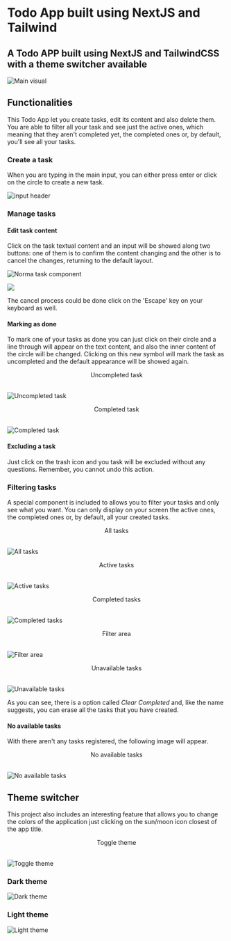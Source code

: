 # Todo App built using NextJS and Tailwind

## A Todo APP built using NextJS and TailwindCSS with a theme switcher available

![Main visual](./screenshots/dark-theme.png)

## Functionalities

This Todo App let you create tasks, edit its content and also delete them. You are able to filter all your task and see just the active ones, which meaning that they aren't completed yet, the completed ones or, by default, you'll see all your tasks.

### Create a task

When you are typing in the main input, you can either press enter or click on the circle to create a new task.

![input header](./screenshots/input-header.png)

### Manage tasks

#### Edit task content

Click on the task textual content and an input will be showed along two buttons: one of them is to confirm the content changing and the other is to cancel the changes, returning to the default layout.

![Norma task component](./screenshots/normal-task.png)

![](./screenshots/edit-task-component.png)

The cancel process could be done click on the 'Escape' key on your keyboard as well.

#### Marking as done

To mark one of your tasks as done you can just click on their circle and a line through will appear on the text content, and also the inner content of the circle will be changed. Clicking on this new symbol will mark the task as uncompleted and the default appearance will be showed again.

<center>Uncompleted task</center>
<br/>

![Uncompleted task](./screenshots/uncompleted-task.png)

<center>Completed task</center>
<br/>

![Completed task](./screenshots/completed-task.png)

#### Excluding a task

Just click on the trash icon and you task will be excluded without any questions. Remember, you cannot undo this action.

### Filtering tasks

A special component is included to allows you to filter your tasks and only see what you want. You can only display on your screen the active ones, the completed ones or, by default, all your created tasks.

<center>All tasks</center>
<br/>

![All tasks](./screenshots/all-tasks.png)

<center>Active tasks</center>
<br/>

![Active tasks](./screenshots/active-tasks.png)

<center>Completed tasks</center>
<br/>

![Completed tasks](./screenshots/completed-tasks.png)

<center>Filter area</center>
<br/>

![Filter area](./screenshots/filter-area.png)

<center>Unavailable tasks</center>
<br/>

![Unavailable tasks](./screenshots/unavailable-tasks.png)

As you can see, there is a option called _Clear Completed_ and, like the name suggests, you can erase all the tasks that you have created.

#### No available tasks

With there aren't any tasks registered, the following image will appear.

<center>No available tasks</center>
<br/>

![No available tasks](./screenshots/no-available-tasks.png)

## Theme switcher

This project also includes an interesting feature that allows you to change the colors of the application just clicking on the sun/moon icon closest of the app title.

<center>Toggle theme</center>
<br/>

![Toggle theme](./screenshots/theme-toggle-icon.png)

### Dark theme

![Dark theme](./screenshots/dark-theme.png)

### Light theme

![Light theme](./screenshots/light-theme.png)